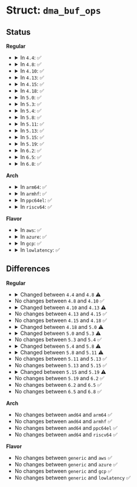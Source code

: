 # Struct: <code>dma_buf_ops</code>

## Status
<b>Regular</b>
<ul>
<li>
<details>
<summary>In <code>4.4</code>: ✅</summary>

```c
struct dma_buf_ops {
    int (*attach)(struct dma_buf *, struct device *, struct dma_buf_attachment *);
    void (*detach)(struct dma_buf *, struct dma_buf_attachment *);
    struct sg_table * (*map_dma_buf)(struct dma_buf_attachment *, enum dma_data_direction);
    void (*unmap_dma_buf)(struct dma_buf_attachment *, struct sg_table *, enum dma_data_direction);
    void (*release)(struct dma_buf *);
    int (*begin_cpu_access)(struct dma_buf *, size_t, size_t, enum dma_data_direction);
    void (*end_cpu_access)(struct dma_buf *, size_t, size_t, enum dma_data_direction);
    void * (*kmap_atomic)(struct dma_buf *, long unsigned int);
    void (*kunmap_atomic)(struct dma_buf *, long unsigned int, void *);
    void * (*kmap)(struct dma_buf *, long unsigned int);
    void (*kunmap)(struct dma_buf *, long unsigned int, void *);
    int (*mmap)(struct dma_buf *, struct vm_area_struct *);
    void * (*vmap)(struct dma_buf *);
    void (*vunmap)(struct dma_buf *, void *);
};
```
</details>
</li>
<li>
<details>
<summary>In <code>4.8</code>: ✅</summary>

```c
struct dma_buf_ops {
    int (*attach)(struct dma_buf *, struct device *, struct dma_buf_attachment *);
    void (*detach)(struct dma_buf *, struct dma_buf_attachment *);
    struct sg_table * (*map_dma_buf)(struct dma_buf_attachment *, enum dma_data_direction);
    void (*unmap_dma_buf)(struct dma_buf_attachment *, struct sg_table *, enum dma_data_direction);
    void (*release)(struct dma_buf *);
    int (*begin_cpu_access)(struct dma_buf *, enum dma_data_direction);
    int (*end_cpu_access)(struct dma_buf *, enum dma_data_direction);
    void * (*kmap_atomic)(struct dma_buf *, long unsigned int);
    void (*kunmap_atomic)(struct dma_buf *, long unsigned int, void *);
    void * (*kmap)(struct dma_buf *, long unsigned int);
    void (*kunmap)(struct dma_buf *, long unsigned int, void *);
    int (*mmap)(struct dma_buf *, struct vm_area_struct *);
    void * (*vmap)(struct dma_buf *);
    void (*vunmap)(struct dma_buf *, void *);
};
```
</details>
</li>
<li>
<details>
<summary>In <code>4.10</code>: ✅</summary>

```c
struct dma_buf_ops {
    int (*attach)(struct dma_buf *, struct device *, struct dma_buf_attachment *);
    void (*detach)(struct dma_buf *, struct dma_buf_attachment *);
    struct sg_table * (*map_dma_buf)(struct dma_buf_attachment *, enum dma_data_direction);
    void (*unmap_dma_buf)(struct dma_buf_attachment *, struct sg_table *, enum dma_data_direction);
    void (*release)(struct dma_buf *);
    int (*begin_cpu_access)(struct dma_buf *, enum dma_data_direction);
    int (*end_cpu_access)(struct dma_buf *, enum dma_data_direction);
    void * (*kmap_atomic)(struct dma_buf *, long unsigned int);
    void (*kunmap_atomic)(struct dma_buf *, long unsigned int, void *);
    void * (*kmap)(struct dma_buf *, long unsigned int);
    void (*kunmap)(struct dma_buf *, long unsigned int, void *);
    int (*mmap)(struct dma_buf *, struct vm_area_struct *);
    void * (*vmap)(struct dma_buf *);
    void (*vunmap)(struct dma_buf *, void *);
};
```
</details>
</li>
<li>
<details>
<summary>In <code>4.13</code>: ✅</summary>

```c
struct dma_buf_ops {
    int (*attach)(struct dma_buf *, struct device *, struct dma_buf_attachment *);
    void (*detach)(struct dma_buf *, struct dma_buf_attachment *);
    struct sg_table * (*map_dma_buf)(struct dma_buf_attachment *, enum dma_data_direction);
    void (*unmap_dma_buf)(struct dma_buf_attachment *, struct sg_table *, enum dma_data_direction);
    void (*release)(struct dma_buf *);
    int (*begin_cpu_access)(struct dma_buf *, enum dma_data_direction);
    int (*end_cpu_access)(struct dma_buf *, enum dma_data_direction);
    void * (*map_atomic)(struct dma_buf *, long unsigned int);
    void (*unmap_atomic)(struct dma_buf *, long unsigned int, void *);
    void * (*map)(struct dma_buf *, long unsigned int);
    void (*unmap)(struct dma_buf *, long unsigned int, void *);
    int (*mmap)(struct dma_buf *, struct vm_area_struct *);
    void * (*vmap)(struct dma_buf *);
    void (*vunmap)(struct dma_buf *, void *);
};
```
</details>
</li>
<li>
<details>
<summary>In <code>4.15</code>: ✅</summary>

```c
struct dma_buf_ops {
    int (*attach)(struct dma_buf *, struct device *, struct dma_buf_attachment *);
    void (*detach)(struct dma_buf *, struct dma_buf_attachment *);
    struct sg_table * (*map_dma_buf)(struct dma_buf_attachment *, enum dma_data_direction);
    void (*unmap_dma_buf)(struct dma_buf_attachment *, struct sg_table *, enum dma_data_direction);
    void (*release)(struct dma_buf *);
    int (*begin_cpu_access)(struct dma_buf *, enum dma_data_direction);
    int (*end_cpu_access)(struct dma_buf *, enum dma_data_direction);
    void * (*map_atomic)(struct dma_buf *, long unsigned int);
    void (*unmap_atomic)(struct dma_buf *, long unsigned int, void *);
    void * (*map)(struct dma_buf *, long unsigned int);
    void (*unmap)(struct dma_buf *, long unsigned int, void *);
    int (*mmap)(struct dma_buf *, struct vm_area_struct *);
    void * (*vmap)(struct dma_buf *);
    void (*vunmap)(struct dma_buf *, void *);
};
```
</details>
</li>
<li>
<details>
<summary>In <code>4.18</code>: ✅</summary>

```c
struct dma_buf_ops {
    int (*attach)(struct dma_buf *, struct device *, struct dma_buf_attachment *);
    void (*detach)(struct dma_buf *, struct dma_buf_attachment *);
    struct sg_table * (*map_dma_buf)(struct dma_buf_attachment *, enum dma_data_direction);
    void (*unmap_dma_buf)(struct dma_buf_attachment *, struct sg_table *, enum dma_data_direction);
    void (*release)(struct dma_buf *);
    int (*begin_cpu_access)(struct dma_buf *, enum dma_data_direction);
    int (*end_cpu_access)(struct dma_buf *, enum dma_data_direction);
    void * (*map_atomic)(struct dma_buf *, long unsigned int);
    void (*unmap_atomic)(struct dma_buf *, long unsigned int, void *);
    void * (*map)(struct dma_buf *, long unsigned int);
    void (*unmap)(struct dma_buf *, long unsigned int, void *);
    int (*mmap)(struct dma_buf *, struct vm_area_struct *);
    void * (*vmap)(struct dma_buf *);
    void (*vunmap)(struct dma_buf *, void *);
};
```
</details>
</li>
<li>
<details>
<summary>In <code>5.0</code>: ✅</summary>

```c
struct dma_buf_ops {
    int (*attach)(struct dma_buf *, struct dma_buf_attachment *);
    void (*detach)(struct dma_buf *, struct dma_buf_attachment *);
    struct sg_table * (*map_dma_buf)(struct dma_buf_attachment *, enum dma_data_direction);
    void (*unmap_dma_buf)(struct dma_buf_attachment *, struct sg_table *, enum dma_data_direction);
    void (*release)(struct dma_buf *);
    int (*begin_cpu_access)(struct dma_buf *, enum dma_data_direction);
    int (*end_cpu_access)(struct dma_buf *, enum dma_data_direction);
    void * (*map)(struct dma_buf *, long unsigned int);
    void (*unmap)(struct dma_buf *, long unsigned int, void *);
    int (*mmap)(struct dma_buf *, struct vm_area_struct *);
    void * (*vmap)(struct dma_buf *);
    void (*vunmap)(struct dma_buf *, void *);
};
```
</details>
</li>
<li>
<details>
<summary>In <code>5.3</code>: ✅</summary>

```c
struct dma_buf_ops {
    bool cache_sgt_mapping;
    int (*attach)(struct dma_buf *, struct dma_buf_attachment *);
    void (*detach)(struct dma_buf *, struct dma_buf_attachment *);
    struct sg_table * (*map_dma_buf)(struct dma_buf_attachment *, enum dma_data_direction);
    void (*unmap_dma_buf)(struct dma_buf_attachment *, struct sg_table *, enum dma_data_direction);
    void (*release)(struct dma_buf *);
    int (*begin_cpu_access)(struct dma_buf *, enum dma_data_direction);
    int (*end_cpu_access)(struct dma_buf *, enum dma_data_direction);
    int (*mmap)(struct dma_buf *, struct vm_area_struct *);
    void * (*map)(struct dma_buf *, long unsigned int);
    void (*unmap)(struct dma_buf *, long unsigned int, void *);
    void * (*vmap)(struct dma_buf *);
    void (*vunmap)(struct dma_buf *, void *);
};
```
</details>
</li>
<li>
<details>
<summary>In <code>5.4</code>: ✅</summary>

```c
struct dma_buf_ops {
    bool cache_sgt_mapping;
    int (*attach)(struct dma_buf *, struct dma_buf_attachment *);
    void (*detach)(struct dma_buf *, struct dma_buf_attachment *);
    struct sg_table * (*map_dma_buf)(struct dma_buf_attachment *, enum dma_data_direction);
    void (*unmap_dma_buf)(struct dma_buf_attachment *, struct sg_table *, enum dma_data_direction);
    void (*release)(struct dma_buf *);
    int (*begin_cpu_access)(struct dma_buf *, enum dma_data_direction);
    int (*end_cpu_access)(struct dma_buf *, enum dma_data_direction);
    int (*mmap)(struct dma_buf *, struct vm_area_struct *);
    void * (*map)(struct dma_buf *, long unsigned int);
    void (*unmap)(struct dma_buf *, long unsigned int, void *);
    void * (*vmap)(struct dma_buf *);
    void (*vunmap)(struct dma_buf *, void *);
};
```
</details>
</li>
<li>
<details>
<summary>In <code>5.8</code>: ✅</summary>

```c
struct dma_buf_ops {
    bool cache_sgt_mapping;
    int (*attach)(struct dma_buf *, struct dma_buf_attachment *);
    void (*detach)(struct dma_buf *, struct dma_buf_attachment *);
    int (*pin)(struct dma_buf_attachment *);
    void (*unpin)(struct dma_buf_attachment *);
    struct sg_table * (*map_dma_buf)(struct dma_buf_attachment *, enum dma_data_direction);
    void (*unmap_dma_buf)(struct dma_buf_attachment *, struct sg_table *, enum dma_data_direction);
    void (*release)(struct dma_buf *);
    int (*begin_cpu_access)(struct dma_buf *, enum dma_data_direction);
    int (*end_cpu_access)(struct dma_buf *, enum dma_data_direction);
    int (*mmap)(struct dma_buf *, struct vm_area_struct *);
    void * (*vmap)(struct dma_buf *);
    void (*vunmap)(struct dma_buf *, void *);
};
```
</details>
</li>
<li>
<details>
<summary>In <code>5.11</code>: ✅</summary>

```c
struct dma_buf_ops {
    bool cache_sgt_mapping;
    int (*attach)(struct dma_buf *, struct dma_buf_attachment *);
    void (*detach)(struct dma_buf *, struct dma_buf_attachment *);
    int (*pin)(struct dma_buf_attachment *);
    void (*unpin)(struct dma_buf_attachment *);
    struct sg_table * (*map_dma_buf)(struct dma_buf_attachment *, enum dma_data_direction);
    void (*unmap_dma_buf)(struct dma_buf_attachment *, struct sg_table *, enum dma_data_direction);
    void (*release)(struct dma_buf *);
    int (*begin_cpu_access)(struct dma_buf *, enum dma_data_direction);
    int (*end_cpu_access)(struct dma_buf *, enum dma_data_direction);
    int (*mmap)(struct dma_buf *, struct vm_area_struct *);
    int (*vmap)(struct dma_buf *, struct dma_buf_map *);
    void (*vunmap)(struct dma_buf *, struct dma_buf_map *);
};
```
</details>
</li>
<li>
<details>
<summary>In <code>5.13</code>: ✅</summary>

```c
struct dma_buf_ops {
    bool cache_sgt_mapping;
    int (*attach)(struct dma_buf *, struct dma_buf_attachment *);
    void (*detach)(struct dma_buf *, struct dma_buf_attachment *);
    int (*pin)(struct dma_buf_attachment *);
    void (*unpin)(struct dma_buf_attachment *);
    struct sg_table * (*map_dma_buf)(struct dma_buf_attachment *, enum dma_data_direction);
    void (*unmap_dma_buf)(struct dma_buf_attachment *, struct sg_table *, enum dma_data_direction);
    void (*release)(struct dma_buf *);
    int (*begin_cpu_access)(struct dma_buf *, enum dma_data_direction);
    int (*end_cpu_access)(struct dma_buf *, enum dma_data_direction);
    int (*mmap)(struct dma_buf *, struct vm_area_struct *);
    int (*vmap)(struct dma_buf *, struct dma_buf_map *);
    void (*vunmap)(struct dma_buf *, struct dma_buf_map *);
};
```
</details>
</li>
<li>
<details>
<summary>In <code>5.15</code>: ✅</summary>

```c
struct dma_buf_ops {
    bool cache_sgt_mapping;
    int (*attach)(struct dma_buf *, struct dma_buf_attachment *);
    void (*detach)(struct dma_buf *, struct dma_buf_attachment *);
    int (*pin)(struct dma_buf_attachment *);
    void (*unpin)(struct dma_buf_attachment *);
    struct sg_table * (*map_dma_buf)(struct dma_buf_attachment *, enum dma_data_direction);
    void (*unmap_dma_buf)(struct dma_buf_attachment *, struct sg_table *, enum dma_data_direction);
    void (*release)(struct dma_buf *);
    int (*begin_cpu_access)(struct dma_buf *, enum dma_data_direction);
    int (*end_cpu_access)(struct dma_buf *, enum dma_data_direction);
    int (*mmap)(struct dma_buf *, struct vm_area_struct *);
    int (*vmap)(struct dma_buf *, struct dma_buf_map *);
    void (*vunmap)(struct dma_buf *, struct dma_buf_map *);
};
```
</details>
</li>
<li>
<details>
<summary>In <code>5.19</code>: ✅</summary>

```c
struct dma_buf_ops {
    bool cache_sgt_mapping;
    int (*attach)(struct dma_buf *, struct dma_buf_attachment *);
    void (*detach)(struct dma_buf *, struct dma_buf_attachment *);
    int (*pin)(struct dma_buf_attachment *);
    void (*unpin)(struct dma_buf_attachment *);
    struct sg_table * (*map_dma_buf)(struct dma_buf_attachment *, enum dma_data_direction);
    void (*unmap_dma_buf)(struct dma_buf_attachment *, struct sg_table *, enum dma_data_direction);
    void (*release)(struct dma_buf *);
    int (*begin_cpu_access)(struct dma_buf *, enum dma_data_direction);
    int (*end_cpu_access)(struct dma_buf *, enum dma_data_direction);
    int (*mmap)(struct dma_buf *, struct vm_area_struct *);
    int (*vmap)(struct dma_buf *, struct iosys_map *);
    void (*vunmap)(struct dma_buf *, struct iosys_map *);
};
```
</details>
</li>
<li>
<details>
<summary>In <code>6.2</code>: ✅</summary>

```c
struct dma_buf_ops {
    bool cache_sgt_mapping;
    int (*attach)(struct dma_buf *, struct dma_buf_attachment *);
    void (*detach)(struct dma_buf *, struct dma_buf_attachment *);
    int (*pin)(struct dma_buf_attachment *);
    void (*unpin)(struct dma_buf_attachment *);
    struct sg_table * (*map_dma_buf)(struct dma_buf_attachment *, enum dma_data_direction);
    void (*unmap_dma_buf)(struct dma_buf_attachment *, struct sg_table *, enum dma_data_direction);
    void (*release)(struct dma_buf *);
    int (*begin_cpu_access)(struct dma_buf *, enum dma_data_direction);
    int (*end_cpu_access)(struct dma_buf *, enum dma_data_direction);
    int (*mmap)(struct dma_buf *, struct vm_area_struct *);
    int (*vmap)(struct dma_buf *, struct iosys_map *);
    void (*vunmap)(struct dma_buf *, struct iosys_map *);
};
```
</details>
</li>
<li>
<details>
<summary>In <code>6.5</code>: ✅</summary>

```c
struct dma_buf_ops {
    bool cache_sgt_mapping;
    int (*attach)(struct dma_buf *, struct dma_buf_attachment *);
    void (*detach)(struct dma_buf *, struct dma_buf_attachment *);
    int (*pin)(struct dma_buf_attachment *);
    void (*unpin)(struct dma_buf_attachment *);
    struct sg_table * (*map_dma_buf)(struct dma_buf_attachment *, enum dma_data_direction);
    void (*unmap_dma_buf)(struct dma_buf_attachment *, struct sg_table *, enum dma_data_direction);
    void (*release)(struct dma_buf *);
    int (*begin_cpu_access)(struct dma_buf *, enum dma_data_direction);
    int (*end_cpu_access)(struct dma_buf *, enum dma_data_direction);
    int (*mmap)(struct dma_buf *, struct vm_area_struct *);
    int (*vmap)(struct dma_buf *, struct iosys_map *);
    void (*vunmap)(struct dma_buf *, struct iosys_map *);
};
```
</details>
</li>
<li>
<details>
<summary>In <code>6.8</code>: ✅</summary>

```c
struct dma_buf_ops {
    bool cache_sgt_mapping;
    int (*attach)(struct dma_buf *, struct dma_buf_attachment *);
    void (*detach)(struct dma_buf *, struct dma_buf_attachment *);
    int (*pin)(struct dma_buf_attachment *);
    void (*unpin)(struct dma_buf_attachment *);
    struct sg_table * (*map_dma_buf)(struct dma_buf_attachment *, enum dma_data_direction);
    void (*unmap_dma_buf)(struct dma_buf_attachment *, struct sg_table *, enum dma_data_direction);
    void (*release)(struct dma_buf *);
    int (*begin_cpu_access)(struct dma_buf *, enum dma_data_direction);
    int (*end_cpu_access)(struct dma_buf *, enum dma_data_direction);
    int (*mmap)(struct dma_buf *, struct vm_area_struct *);
    int (*vmap)(struct dma_buf *, struct iosys_map *);
    void (*vunmap)(struct dma_buf *, struct iosys_map *);
};
```
</details>
</li>
</ul>
<b>Arch</b>
<ul>
<li>
<details>
<summary>In <code>arm64</code>: ✅</summary>

```c
struct dma_buf_ops {
    bool cache_sgt_mapping;
    int (*attach)(struct dma_buf *, struct dma_buf_attachment *);
    void (*detach)(struct dma_buf *, struct dma_buf_attachment *);
    struct sg_table * (*map_dma_buf)(struct dma_buf_attachment *, enum dma_data_direction);
    void (*unmap_dma_buf)(struct dma_buf_attachment *, struct sg_table *, enum dma_data_direction);
    void (*release)(struct dma_buf *);
    int (*begin_cpu_access)(struct dma_buf *, enum dma_data_direction);
    int (*end_cpu_access)(struct dma_buf *, enum dma_data_direction);
    int (*mmap)(struct dma_buf *, struct vm_area_struct *);
    void * (*map)(struct dma_buf *, long unsigned int);
    void (*unmap)(struct dma_buf *, long unsigned int, void *);
    void * (*vmap)(struct dma_buf *);
    void (*vunmap)(struct dma_buf *, void *);
};
```
</details>
</li>
<li>
<details>
<summary>In <code>armhf</code>: ✅</summary>

```c
struct dma_buf_ops {
    bool cache_sgt_mapping;
    int (*attach)(struct dma_buf *, struct dma_buf_attachment *);
    void (*detach)(struct dma_buf *, struct dma_buf_attachment *);
    struct sg_table * (*map_dma_buf)(struct dma_buf_attachment *, enum dma_data_direction);
    void (*unmap_dma_buf)(struct dma_buf_attachment *, struct sg_table *, enum dma_data_direction);
    void (*release)(struct dma_buf *);
    int (*begin_cpu_access)(struct dma_buf *, enum dma_data_direction);
    int (*end_cpu_access)(struct dma_buf *, enum dma_data_direction);
    int (*mmap)(struct dma_buf *, struct vm_area_struct *);
    void * (*map)(struct dma_buf *, long unsigned int);
    void (*unmap)(struct dma_buf *, long unsigned int, void *);
    void * (*vmap)(struct dma_buf *);
    void (*vunmap)(struct dma_buf *, void *);
};
```
</details>
</li>
<li>
<details>
<summary>In <code>ppc64el</code>: ✅</summary>

```c
struct dma_buf_ops {
    bool cache_sgt_mapping;
    int (*attach)(struct dma_buf *, struct dma_buf_attachment *);
    void (*detach)(struct dma_buf *, struct dma_buf_attachment *);
    struct sg_table * (*map_dma_buf)(struct dma_buf_attachment *, enum dma_data_direction);
    void (*unmap_dma_buf)(struct dma_buf_attachment *, struct sg_table *, enum dma_data_direction);
    void (*release)(struct dma_buf *);
    int (*begin_cpu_access)(struct dma_buf *, enum dma_data_direction);
    int (*end_cpu_access)(struct dma_buf *, enum dma_data_direction);
    int (*mmap)(struct dma_buf *, struct vm_area_struct *);
    void * (*map)(struct dma_buf *, long unsigned int);
    void (*unmap)(struct dma_buf *, long unsigned int, void *);
    void * (*vmap)(struct dma_buf *);
    void (*vunmap)(struct dma_buf *, void *);
};
```
</details>
</li>
<li>
<details>
<summary>In <code>riscv64</code>: ✅</summary>

```c
struct dma_buf_ops {
    bool cache_sgt_mapping;
    int (*attach)(struct dma_buf *, struct dma_buf_attachment *);
    void (*detach)(struct dma_buf *, struct dma_buf_attachment *);
    struct sg_table * (*map_dma_buf)(struct dma_buf_attachment *, enum dma_data_direction);
    void (*unmap_dma_buf)(struct dma_buf_attachment *, struct sg_table *, enum dma_data_direction);
    void (*release)(struct dma_buf *);
    int (*begin_cpu_access)(struct dma_buf *, enum dma_data_direction);
    int (*end_cpu_access)(struct dma_buf *, enum dma_data_direction);
    int (*mmap)(struct dma_buf *, struct vm_area_struct *);
    void * (*map)(struct dma_buf *, long unsigned int);
    void (*unmap)(struct dma_buf *, long unsigned int, void *);
    void * (*vmap)(struct dma_buf *);
    void (*vunmap)(struct dma_buf *, void *);
};
```
</details>
</li>
</ul>
<b>Flavor</b>
<ul>
<li>
<details>
<summary>In <code>aws</code>: ✅</summary>

```c
struct dma_buf_ops {
    bool cache_sgt_mapping;
    int (*attach)(struct dma_buf *, struct dma_buf_attachment *);
    void (*detach)(struct dma_buf *, struct dma_buf_attachment *);
    struct sg_table * (*map_dma_buf)(struct dma_buf_attachment *, enum dma_data_direction);
    void (*unmap_dma_buf)(struct dma_buf_attachment *, struct sg_table *, enum dma_data_direction);
    void (*release)(struct dma_buf *);
    int (*begin_cpu_access)(struct dma_buf *, enum dma_data_direction);
    int (*end_cpu_access)(struct dma_buf *, enum dma_data_direction);
    int (*mmap)(struct dma_buf *, struct vm_area_struct *);
    void * (*map)(struct dma_buf *, long unsigned int);
    void (*unmap)(struct dma_buf *, long unsigned int, void *);
    void * (*vmap)(struct dma_buf *);
    void (*vunmap)(struct dma_buf *, void *);
};
```
</details>
</li>
<li>
<details>
<summary>In <code>azure</code>: ✅</summary>

```c
struct dma_buf_ops {
    bool cache_sgt_mapping;
    int (*attach)(struct dma_buf *, struct dma_buf_attachment *);
    void (*detach)(struct dma_buf *, struct dma_buf_attachment *);
    struct sg_table * (*map_dma_buf)(struct dma_buf_attachment *, enum dma_data_direction);
    void (*unmap_dma_buf)(struct dma_buf_attachment *, struct sg_table *, enum dma_data_direction);
    void (*release)(struct dma_buf *);
    int (*begin_cpu_access)(struct dma_buf *, enum dma_data_direction);
    int (*end_cpu_access)(struct dma_buf *, enum dma_data_direction);
    int (*mmap)(struct dma_buf *, struct vm_area_struct *);
    void * (*map)(struct dma_buf *, long unsigned int);
    void (*unmap)(struct dma_buf *, long unsigned int, void *);
    void * (*vmap)(struct dma_buf *);
    void (*vunmap)(struct dma_buf *, void *);
};
```
</details>
</li>
<li>
<details>
<summary>In <code>gcp</code>: ✅</summary>

```c
struct dma_buf_ops {
    bool cache_sgt_mapping;
    int (*attach)(struct dma_buf *, struct dma_buf_attachment *);
    void (*detach)(struct dma_buf *, struct dma_buf_attachment *);
    struct sg_table * (*map_dma_buf)(struct dma_buf_attachment *, enum dma_data_direction);
    void (*unmap_dma_buf)(struct dma_buf_attachment *, struct sg_table *, enum dma_data_direction);
    void (*release)(struct dma_buf *);
    int (*begin_cpu_access)(struct dma_buf *, enum dma_data_direction);
    int (*end_cpu_access)(struct dma_buf *, enum dma_data_direction);
    int (*mmap)(struct dma_buf *, struct vm_area_struct *);
    void * (*map)(struct dma_buf *, long unsigned int);
    void (*unmap)(struct dma_buf *, long unsigned int, void *);
    void * (*vmap)(struct dma_buf *);
    void (*vunmap)(struct dma_buf *, void *);
};
```
</details>
</li>
<li>
<details>
<summary>In <code>lowlatency</code>: ✅</summary>

```c
struct dma_buf_ops {
    bool cache_sgt_mapping;
    int (*attach)(struct dma_buf *, struct dma_buf_attachment *);
    void (*detach)(struct dma_buf *, struct dma_buf_attachment *);
    struct sg_table * (*map_dma_buf)(struct dma_buf_attachment *, enum dma_data_direction);
    void (*unmap_dma_buf)(struct dma_buf_attachment *, struct sg_table *, enum dma_data_direction);
    void (*release)(struct dma_buf *);
    int (*begin_cpu_access)(struct dma_buf *, enum dma_data_direction);
    int (*end_cpu_access)(struct dma_buf *, enum dma_data_direction);
    int (*mmap)(struct dma_buf *, struct vm_area_struct *);
    void * (*map)(struct dma_buf *, long unsigned int);
    void (*unmap)(struct dma_buf *, long unsigned int, void *);
    void * (*vmap)(struct dma_buf *);
    void (*vunmap)(struct dma_buf *, void *);
};
```
</details>
</li>
</ul>

## Differences
<b>Regular</b>
<ul>
<li>
<details>
<summary>Changed between <code>4.4</code> and <code>4.8</code> ⚠️</summary>
<ul>
<li>
<b>Field type changed. </b>
<code>int (*begin_cpu_access)(struct dma_buf *, size_t, size_t, enum dma_data_direction)</code> ➡️ <code>int (*begin_cpu_access)(struct dma_buf *, enum dma_data_direction)</code>
</li>
<li>
<b>Field type changed. </b>
<code>void (*end_cpu_access)(struct dma_buf *, size_t, size_t, enum dma_data_direction)</code> ➡️ <code>int (*end_cpu_access)(struct dma_buf *, enum dma_data_direction)</code>
</li>
</ul>
</details>
</li>
<li>
No changes between <code>4.8</code> and <code>4.10</code> ✅
</li>
<li>
<details>
<summary>Changed between <code>4.10</code> and <code>4.13</code> ⚠️</summary>
<ul>
<li>
<b>Field added. </b>
<code>void * (*map_atomic)(struct dma_buf *, long unsigned int)</code>
</li>
<li>
<b>Field added. </b>
<code>void (*unmap_atomic)(struct dma_buf *, long unsigned int, void *)</code>
</li>
<li>
<b>Field added. </b>
<code>void * (*map)(struct dma_buf *, long unsigned int)</code>
</li>
<li>
<b>Field added. </b>
<code>void (*unmap)(struct dma_buf *, long unsigned int, void *)</code>
</li>
<li>
<b>Field removed. </b>
<code>void * (*kmap_atomic)(struct dma_buf *, long unsigned int)</code>
</li>
<li>
<b>Field removed. </b>
<code>void (*kunmap_atomic)(struct dma_buf *, long unsigned int, void *)</code>
</li>
<li>
<b>Field removed. </b>
<code>void * (*kmap)(struct dma_buf *, long unsigned int)</code>
</li>
<li>
<b>Field removed. </b>
<code>void (*kunmap)(struct dma_buf *, long unsigned int, void *)</code>
</li>
</ul>
</details>
</li>
<li>
No changes between <code>4.13</code> and <code>4.15</code> ✅
</li>
<li>
No changes between <code>4.15</code> and <code>4.18</code> ✅
</li>
<li>
<details>
<summary>Changed between <code>4.18</code> and <code>5.0</code> ⚠️</summary>
<ul>
<li>
<b>Field removed. </b>
<code>void * (*map_atomic)(struct dma_buf *, long unsigned int)</code>
</li>
<li>
<b>Field removed. </b>
<code>void (*unmap_atomic)(struct dma_buf *, long unsigned int, void *)</code>
</li>
<li>
<b>Field type changed. </b>
<code>int (*attach)(struct dma_buf *, struct device *, struct dma_buf_attachment *)</code> ➡️ <code>int (*attach)(struct dma_buf *, struct dma_buf_attachment *)</code>
</li>
</ul>
</details>
</li>
<li>
<details>
<summary>Changed between <code>5.0</code> and <code>5.3</code> ⚠️</summary>
<ul>
<li>
<b>Field added. </b>
<code>bool cache_sgt_mapping</code>
</li>
</ul>
</details>
</li>
<li>
No changes between <code>5.3</code> and <code>5.4</code> ✅
</li>
<li>
<details>
<summary>Changed between <code>5.4</code> and <code>5.8</code> ⚠️</summary>
<ul>
<li>
<b>Field added. </b>
<code>int (*pin)(struct dma_buf_attachment *)</code>
</li>
<li>
<b>Field added. </b>
<code>void (*unpin)(struct dma_buf_attachment *)</code>
</li>
<li>
<b>Field removed. </b>
<code>void * (*map)(struct dma_buf *, long unsigned int)</code>
</li>
<li>
<b>Field removed. </b>
<code>void (*unmap)(struct dma_buf *, long unsigned int, void *)</code>
</li>
</ul>
</details>
</li>
<li>
<details>
<summary>Changed between <code>5.8</code> and <code>5.11</code> ⚠️</summary>
<ul>
<li>
<b>Field type changed. </b>
<code>void * (*vmap)(struct dma_buf *)</code> ➡️ <code>int (*vmap)(struct dma_buf *, struct dma_buf_map *)</code>
</li>
<li>
<b>Field type changed. </b>
<code>void (*vunmap)(struct dma_buf *, void *)</code> ➡️ <code>void (*vunmap)(struct dma_buf *, struct dma_buf_map *)</code>
</li>
</ul>
</details>
</li>
<li>
No changes between <code>5.11</code> and <code>5.13</code> ✅
</li>
<li>
No changes between <code>5.13</code> and <code>5.15</code> ✅
</li>
<li>
<details>
<summary>Changed between <code>5.15</code> and <code>5.19</code> ⚠️</summary>
<ul>
<li>
<b>Field type changed. </b>
<code>int (*vmap)(struct dma_buf *, struct dma_buf_map *)</code> ➡️ <code>int (*vmap)(struct dma_buf *, struct iosys_map *)</code>
</li>
<li>
<b>Field type changed. </b>
<code>void (*vunmap)(struct dma_buf *, struct dma_buf_map *)</code> ➡️ <code>void (*vunmap)(struct dma_buf *, struct iosys_map *)</code>
</li>
</ul>
</details>
</li>
<li>
No changes between <code>5.19</code> and <code>6.2</code> ✅
</li>
<li>
No changes between <code>6.2</code> and <code>6.5</code> ✅
</li>
<li>
No changes between <code>6.5</code> and <code>6.8</code> ✅
</li>
</ul>
<b>Arch</b>
<ul>
<li>
No changes between <code>amd64</code> and <code>arm64</code> ✅
</li>
<li>
No changes between <code>amd64</code> and <code>armhf</code> ✅
</li>
<li>
No changes between <code>amd64</code> and <code>ppc64el</code> ✅
</li>
<li>
No changes between <code>amd64</code> and <code>riscv64</code> ✅
</li>
</ul>
<b>Flavor</b>
<ul>
<li>
No changes between <code>generic</code> and <code>aws</code> ✅
</li>
<li>
No changes between <code>generic</code> and <code>azure</code> ✅
</li>
<li>
No changes between <code>generic</code> and <code>gcp</code> ✅
</li>
<li>
No changes between <code>generic</code> and <code>lowlatency</code> ✅
</li>
</ul>
